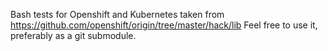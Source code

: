 Bash tests for Openshift and Kubernetes taken from https://github.com/openshift/origin/tree/master/hack/lib
Feel free to use it, preferably as a git submodule.
